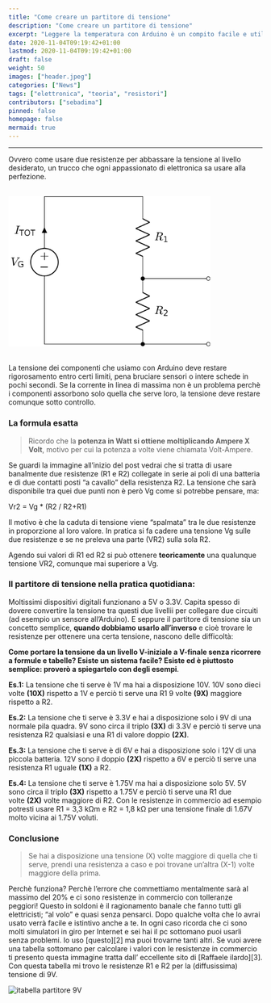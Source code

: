 ```yaml
---
title: "Come creare un partitore di tensione"
description: "Come creare un partitore di tensione"
excerpt: "Leggere la temperatura con Arduino è un compito facile e utilissimo. Esiste in commercio a poco prezzo un varietà di sensori di temperatura con delle caratteristiche spesso molto diverse e applicazioni sorprendenti. Nel post vi vogliamo presentare quelli che abbiamo usato personalmente e usiamo tuttora nelle installazioni più facili e redditizie.."
date: 2020-11-04T09:19:42+01:00
lastmod: 2020-11-04T09:19:42+01:00
draft: false
weight: 50
images: ["header.jpeg"]
categories: ["News"]
tags: ["elettronica", "teoria", "resistori"]
contributors: ["sebadima"]
pinned: false
homepage: false
mermaid: true
---
```




<hr>

Ovvero come usare due resistenze per abbassare la tensione al livello desiderato, un trucco che ogni appassionato di elettronica sa usare alla perfezione.

<br>

<img img width="400" class="x figure-img img-fluid lazyload blur-up"  src="images/101.png" alt="">

<br>
<br>

La tensione dei componenti che usiamo con Arduino deve restare rigorosamento entro certi limiti, pena bruciare sensori o intere schede in pochi secondi. Se la corrente in linea di massima non è un problema perchè i componenti assorbono solo quella che serve loro, la tensione deve restare comunque sotto controllo.

### La formula esatta

> Ricordo che la **potenza in Watt si ottiene moltiplicando Ampere X Volt**, motivo per cui la potenza a volte viene chiamata Volt-Ampere.

Se guardi la immagine all’inizio del post vedrai che si tratta di usare banalmente due resistenze (R1 e R2) collegate in serie ai poli di una batteria e di due contatti posti “a cavallo” della resistenza R2. La tensione che sarà disponibile tra quei due punti non è però Vg come si potrebbe pensare, ma:

Vr2 = Vg * (R2 / R2+R1)

Il motivo è che la caduta di tensione viene “spalmata” tra le due resistenze in proporzione al loro valore. In pratica si fa cadere una tensione Vg sulle due resistenze e se ne preleva una parte (VR2) sulla sola R2.

Agendo sui valori di R1 ed R2 si può ottenere **teoricamente** una qualunque tensione VR2, comunque mai superiore a Vg.

### Il partitore di tensione nella pratica quotidiana:

Moltissimi dispositivi digitali funzionano a 5V o 3.3V. Capita spesso di dovere convertire la tensione tra questi due livellii per collegare due circuiti (ad esempio un sensore all’Arduino). E seppure il partitore di tensione sia un concetto semplice, **quando dobbiamo usarlo all’inverso** e cioè trovare le resistenze per ottenere una certa tensione, nascono delle difficoltà:

**Come portare la tensione da un livello V-iniziale a V-finale senza ricorrere a formule e tabelle? Esiste un sistema facile? Esiste ed è piuttosto semplice: proverò a spiegartelo con degli esempi**.

**Es.1:** La tensione che ti serve è 1V ma hai a disposizione 10V. 10V sono dieci volte **(10X)** rispetto a 1V e perciò ti serve una R1 9 volte **(9X)** maggiore rispetto a R2.

**Es.2:** La tensione che ti serve è 3.3V e hai a disposizione solo i 9V di una normale pila quadra. 9V sono circa il triplo **(3X)** di 3.3V e perciò ti serve una resistenza R2 qualsiasi e una R1 di valore doppio **(2X)**.

**Es.3:** La tensione che ti serve è di 6V e hai a disposizione solo i 12V di una piccola batteria. 12V sono il doppio **(2X)** rispetto a 6V e perciò ti serve una resistenza R1 uguale **(1X)** a R2.

**Es.4:** La tensione che ti serve è 1.75V ma hai a disposizione solo 5V. 5V sono circa il triplo **(3X)** rispetto a 1.75V e perciò ti serve una R1 due volte **(2X)** volte maggiore di R2. Con le resistenze in commercio ad esempio potresti usare R1 = 3,3 kΩm e R2 = 1,8 kΩ per una tensione finale di 1.67V molto vicina ai 1.75V voluti.

### Conclusione

> Se hai a disposizione una tensione (X) volte maggiore di quella che ti serve, prendi una resistenza a caso e poi trovane un’altra (X-1) volte maggiore della prima.

Perchè funziona? Perchè l’errore che commettiamo mentalmente sarà al massimo del 20% e ci sono resistenze in commercio con tolleranze peggiori! Questo in soldoni è il ragionamento banale che fanno tutti gli elettricisti; “al volo” e quasi senza pensarci. Dopo qualche volta che lo avrai usato verrà facile e istintivo anche a te. In ogni caso ricorda che ci sono molti simulatori in giro per Internet e sei hai il pc sottomano puoi usarli senza problemi. Io uso [questo][2] ma puoi trovarne tanti altri. Se vuoi avere una tabella sottomano per calcolare i valori con le resistenze in commercio ti presento questa immagine tratta dall&#8217; eccellente sito di [Raffaele ilardo][3]. Con questa tabella mi trovo le resistenze R1 e R2 per la (diffusissima) tensione di 9V.

<img decoding="async" src="https://res.cloudinary.com/sebadima/image/upload/v1600194577/001/parti3_x8s6or.png" alt="itabella partitore 9V" />

<br>
<br>